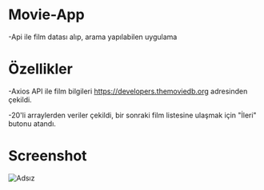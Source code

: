 # Movie-App

-Api ile film datası alıp, arama yapılabilen uygulama


# Özellikler

-Axios API ile film bilgileri https://developers.themoviedb.org adresinden çekildi.

-20'li arraylerden veriler çekildi, bir sonraki film listesine ulaşmak için "İleri" butonu atandı.



# Screenshot

![Adsız](https://user-images.githubusercontent.com/104764065/171503036-c247bc25-70a6-491e-ac3e-60ee45d11910.png)
